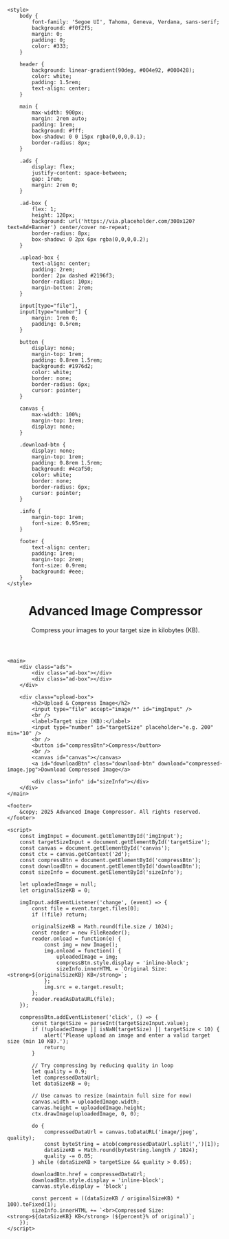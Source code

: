 <!DOCTYPE html>
<html lang="en">
<head>
    <meta charset="UTF-8" />
    <meta name="viewport" content="width=device-width, initial-scale=1.0" />
    <meta name="description" content="Compress your images to a specific size. Free, fast, and SEO optimized.">
    <meta name="keywords" content="image compressor, online image resize, optimize images, reduce image size">
    <meta name="author" content="Your Name">
    <title>Image Compressor with Target Size</title>

    <style>
        body {
            font-family: 'Segoe UI', Tahoma, Geneva, Verdana, sans-serif;
            background: #f0f2f5;
            margin: 0;
            padding: 0;
            color: #333;
        }

        header {
            background: linear-gradient(90deg, #004e92, #000428);
            color: white;
            padding: 1.5rem;
            text-align: center;
        }

        main {
            max-width: 900px;
            margin: 2rem auto;
            padding: 1rem;
            background: #fff;
            box-shadow: 0 0 15px rgba(0,0,0,0.1);
            border-radius: 8px;
        }

        .ads {
            display: flex;
            justify-content: space-between;
            gap: 1rem;
            margin: 2rem 0;
        }

        .ad-box {
            flex: 1;
            height: 120px;
            background: url('https://via.placeholder.com/300x120?text=Ad+Banner') center/cover no-repeat;
            border-radius: 8px;
            box-shadow: 0 2px 6px rgba(0,0,0,0.2);
        }

        .upload-box {
            text-align: center;
            padding: 2rem;
            border: 2px dashed #2196f3;
            border-radius: 10px;
            margin-bottom: 2rem;
        }

        input[type="file"],
        input[type="number"] {
            margin: 1rem 0;
            padding: 0.5rem;
        }

        button {
            display: none;
            margin-top: 1rem;
            padding: 0.8rem 1.5rem;
            background: #1976d2;
            color: white;
            border: none;
            border-radius: 6px;
            cursor: pointer;
        }

        canvas {
            max-width: 100%;
            margin-top: 1rem;
            display: none;
        }

        .download-btn {
            display: none;
            margin-top: 1rem;
            padding: 0.8rem 1.5rem;
            background: #4caf50;
            color: white;
            border: none;
            border-radius: 6px;
            cursor: pointer;
        }

        .info {
            margin-top: 1rem;
            font-size: 0.95rem;
        }

        footer {
            text-align: center;
            padding: 1rem;
            margin-top: 2rem;
            font-size: 0.9rem;
            background: #eee;
        }
    </style>
</head>
<body>
    <header>
        <h1>Advanced Image Compressor</h1>
        <p>Compress your images to your target size in kilobytes (KB).</p>
    </header>

    <main>
        <div class="ads">
            <div class="ad-box"></div>
            <div class="ad-box"></div>
        </div>

        <div class="upload-box">
            <h2>Upload & Compress Image</h2>
            <input type="file" accept="image/*" id="imgInput" />
            <br />
            <label>Target size (KB):</label>
            <input type="number" id="targetSize" placeholder="e.g. 200" min="10" />
            <br />
            <button id="compressBtn">Compress</button>
            <br />
            <canvas id="canvas"></canvas>
            <a id="downloadBtn" class="download-btn" download="compressed-image.jpg">Download Compressed Image</a>

            <div class="info" id="sizeInfo"></div>
        </div>
    </main>

    <footer>
        &copy; 2025 Advanced Image Compressor. All rights reserved.
    </footer>

    <script>
        const imgInput = document.getElementById('imgInput');
        const targetSizeInput = document.getElementById('targetSize');
        const canvas = document.getElementById('canvas');
        const ctx = canvas.getContext('2d');
        const compressBtn = document.getElementById('compressBtn');
        const downloadBtn = document.getElementById('downloadBtn');
        const sizeInfo = document.getElementById('sizeInfo');

        let uploadedImage = null;
        let originalSizeKB = 0;

        imgInput.addEventListener('change', (event) => {
            const file = event.target.files[0];
            if (!file) return;

            originalSizeKB = Math.round(file.size / 1024);
            const reader = new FileReader();
            reader.onload = function(e) {
                const img = new Image();
                img.onload = function() {
                    uploadedImage = img;
                    compressBtn.style.display = 'inline-block';
                    sizeInfo.innerHTML = `Original Size: <strong>${originalSizeKB} KB</strong>`;
                };
                img.src = e.target.result;
            };
            reader.readAsDataURL(file);
        });

        compressBtn.addEventListener('click', () => {
            const targetSize = parseInt(targetSizeInput.value);
            if (!uploadedImage || isNaN(targetSize) || targetSize < 10) {
                alert('Please upload an image and enter a valid target size (min 10 KB).');
                return;
            }

            // Try compressing by reducing quality in loop
            let quality = 0.9;
            let compressedDataUrl;
            let dataSizeKB = 0;

            // Use canvas to resize (maintain full size for now)
            canvas.width = uploadedImage.width;
            canvas.height = uploadedImage.height;
            ctx.drawImage(uploadedImage, 0, 0);

            do {
                compressedDataUrl = canvas.toDataURL('image/jpeg', quality);
                const byteString = atob(compressedDataUrl.split(',')[1]);
                dataSizeKB = Math.round(byteString.length / 1024);
                quality -= 0.05;
            } while (dataSizeKB > targetSize && quality > 0.05);

            downloadBtn.href = compressedDataUrl;
            downloadBtn.style.display = 'inline-block';
            canvas.style.display = 'block';

            const percent = ((dataSizeKB / originalSizeKB) * 100).toFixed(1);
            sizeInfo.innerHTML += `<br>Compressed Size: <strong>${dataSizeKB} KB</strong> (${percent}% of original)`;
        });
    </script>
</body>
</html>
